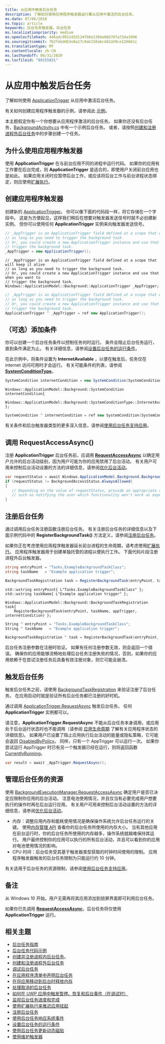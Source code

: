 ```yaml
---
title: 从应用中触发后台任务
description: 了解如何使用应用程序触发器运行要从应用中激活的后台任务。
ms.date: 07/06/2018
ms.topic: article
keywords: 后台任务触发器，后台任务
ms.localizationpriority: medium
ms.openlocfilehash: 446adc9921d2d124fb6e1304a06b70fa72da3d96
ms.sourcegitcommit: 7b2febddb3e8a17c9ab158abcdd2a59ce126661c
ms.translationtype: MT
ms.contentlocale: zh-CN
ms.lasthandoff: 08/31/2020
ms.locfileid: "89155831"
---
```

# <a name="trigger-a-background-task-from-within-your-app"></a>从应用中触发后台任务

了解如何使用 [ApplicationTrigger](/uwp/api/Windows.ApplicationModel.Background.ApplicationTrigger) 从应用中激活后台任务。

有关如何创建应用程序触发器的示例，请参阅此 [示例](https://github.com/Microsoft/Windows-universal-samples/blob/v2.0.0/Samples/BackgroundTask/cs/BackgroundTask/Scenario5_ApplicationTriggerTask.xaml.cs)。

本主题假定你有一个你想要从应用程序激活的后台任务。 如果你还没有后台任务，[BackgroundActivity.cs](https://github.com/Microsoft/Windows-universal-samples/blob/master/Samples/BackgroundActivation/cs/BackgroundActivity.cs) 中有一个示例后台任务。 或者，请按照[创建和注册进程外后台任务](create-and-register-a-background-task.md)中的步骤创建一个任务。

## <a name="why-use-an-application-trigger"></a>为什么使用应用程序触发器

使用 **ApplicationTrigger** 在与前台应用不同的进程中运行代码。 如果你的应用有工作要在后台完成，则 **ApplicationTrigger** 是适合的，即使用户关闭前台应用也是如此。 如果应用关闭时应暂停后台工作，或应该将后台工作与前台进程状态绑定，则应使用[扩展执行](run-minimized-with-extended-execution.md)。

## <a name="create-an-application-trigger"></a>创建应用程序触发器

创建新的 [ApplicationTrigger](/uwp/api/Windows.ApplicationModel.Background.ApplicationTrigger)。 你可以像下面的代码段一样，将它存储在一个字段中。 这是为方便起见，这样我们稍后在想要对触发器发送信号时就不必创建新实例。 但你可以使用任何 **ApplicationTrigger** 实例来向触发器发送信号。

```csharp
// _AppTrigger is an ApplicationTrigger field defined at a scope that will keep it alive
// as long as you need to trigger the background task.
// Or, you could create a new ApplicationTrigger instance and use that when you want to
// trigger the background task.
_AppTrigger = new ApplicationTrigger();
```

```cppwinrt
// _AppTrigger is an ApplicationTrigger field defined at a scope that will keep it alive
// as long as you need to trigger the background task.
// Or, you could create a new ApplicationTrigger instance and use that when you want to
// trigger the background task.
Windows::ApplicationModel::Background::ApplicationTrigger _AppTrigger;
```

```cpp
// _AppTrigger is an ApplicationTrigger field defined at a scope that will keep it alive
// as long as you need to trigger the background task.
// Or, you could create a new ApplicationTrigger instance and use that when you want to
// trigger the background task.
ApplicationTrigger ^ _AppTrigger = ref new ApplicationTrigger();
```

## <a name="optional-add-a-condition"></a>（可选）添加条件

你可以创建一个后台任务条件以控制任务何时运行。 条件会阻止后台任务运行，直到条件满足为止。 有关详细信息，请参阅[设置后台任务的运行条件](set-conditions-for-running-a-background-task.md)。

在此示例中，将条件设置为 **InternetAvailable** ，以便在触发后，任务仅在 internet 访问可用时才会运行。 有关可能条件的列表，请参阅 [**SystemConditionType**](/uwp/api/Windows.ApplicationModel.Background.SystemConditionType)。

```csharp
SystemCondition internetCondition = new SystemCondition(SystemConditionType.InternetAvailable);
```

```cppwinrt
Windows::ApplicationModel::Background::SystemCondition internetCondition{
    Windows::ApplicationModel::Background::SystemConditionType::InternetAvailable };
```

```cpp
SystemCondition ^ internetCondition = ref new SystemCondition(SystemConditionType::InternetAvailable)
```

有关条件和后台触发器类型的更多深入信息，请参阅[使用后台任务支持应用](support-your-app-with-background-tasks.md)。

##  <a name="call-requestaccessasync"></a>调用 RequestAccessAsync()

注册 **ApplicationTrigger** 后台任务前，应调用 [**RequestAccessAsync**](/uwp/api/windows.applicationmodel.background.backgroundexecutionmanager.requestaccessasync) 以确定用户允许的后台活动级别，因为用户可能为你的应用禁用了后台活动。 有关用户可用来控制后台活动设置的方法的详细信息，请参阅[优化后台活动](../debug-test-perf/optimize-background-activity.md)。

```csharp
var requestStatus = await Windows.ApplicationModel.Background.BackgroundExecutionManager.RequestAccessAsync();
if (requestStatus != BackgroundAccessStatus.AlwaysAllowed)
{
   // Depending on the value of requestStatus, provide an appropriate response
   // such as notifying the user which functionality won't work as expected
}
```

## <a name="register-the-background-task"></a>注册后台任务

通过调用后台任务注册函数注册后台任务。 有关注册后台任务的详细信息以及下面示例代码中的 **RegisterBackgroundTask()** 方法定义，请参阅[注册后台任务](register-a-background-task.md)。

如果你正在考虑使用应用程序触发器延长前台进程的生命周期，请考虑使用[扩展执行](run-minimized-with-extended-execution.md)。 应用程序触发器用于创建单独托管的进程以便执行工作。 下面代码片段注册进程外后台触发器。

```csharp
string entryPoint = "Tasks.ExampleBackgroundTaskClass";
string taskName   = "Example application trigger";

BackgroundTaskRegistration task = RegisterBackgroundTask(entryPoint, taskName, appTrigger, internetCondition);
```

```cppwinrt
std::wstring entryPoint{ L"Tasks.ExampleBackgroundTaskClass" };
std::wstring taskName{ L"Example application trigger" };

Windows::ApplicationModel::Background::BackgroundTaskRegistration task{
    RegisterBackgroundTask(entryPoint, taskName, appTrigger, internetCondition) };
```

```cpp
String ^ entryPoint = "Tasks.ExampleBackgroundTaskClass";
String ^ taskName   = "Example application trigger";

BackgroundTaskRegistration ^ task = RegisterBackgroundTask(entryPoint, taskName, appTrigger, internetCondition);
```

后台任务注册参数在注册时验证。 如果有任何注册参数无效，则会返回一个错误。 确保你的应用能够流畅地处理后台任务注册失败的情况，否则，如果你的应用依赖于在尝试注册任务后具备有效注册对象，则它可能会崩溃。

## <a name="trigger-the-background-task"></a>触发后台任务

触发后台任务之前，请使用 [BackgroundTaskRegistration](/uwp/api/Windows.ApplicationModel.Background.BackgroundTaskRegistration) 来验证注册了后台任务。 在应用启动时就是验证所有后台任务都已注册的好时机。

通过调用 [ApplicationTrigger.RequestAsync](/uwp/api/windows.applicationmodel.background.applicationtrigger) 触发后台任务。 任何 **ApplicationTrigger** 实例都可以。

请注意，**ApplicationTrigger.RequestAsync** 不能从后台任务本身调用，或应用处于后台运行状态时也不能调用（请参阅 [应用生命周期](app-lifecycle.md) 了解有关应用程序状态的详细信息)。
如果用户已设置了阻止应用执行后台活动的能量或隐私策略，它可能会返回 [DisabledByPolicy](/uwp/api/windows.applicationmodel.background.applicationtriggerresult)。
同样，只有一个 AppTrigger 可以运行一次。 如果你尝试运行 AppTrigger 时已有另一个触发器已经在运行，则将返回函数 [CurrentlyRunning](/uwp/api/windows.applicationmodel.background.applicationtriggerresult)。

```csharp
var result = await _AppTrigger.RequestAsync();
```

## <a name="manage-resources-for-your-background-task"></a>管理后台任务的资源

使用 [BackgroundExecutionManager.RequestAccessAsync](/uwp/api/windows.applicationmodel.background.backgroundexecutionmanager) 确定用户是否已决定应限制你应用的后台活动。 注意电池使用情况，并且仅当有必要完成用户想要执行的操作时再在后台运行应用。 有关用户可用来控制后台活动设置的方法的详细信息，请参阅[优化后台活动](../debug-test-perf/optimize-background-activity.md)。  

- 内存：调整应用内存和能耗使用情况是确保操作系统允许后台任务运行的关键。 使用[内存管理 API](/uwp/api/windows.system.memorymanager) 查看你的后台任务所使用的内存大小。 当有其他应用在前台运行时，你的后台任务所使用的内存越多，操作系统就越难保持其运行。 用户最终控制你的应用可以执行的所有后台活动，并且可以看到你的应用对电池使用情况的影响。  
- CPU 时间：后台任务受其基于触发器类型获取的时钟时间使用的限制。 应用程序触发器触发的后台任务限制为只能运行约 10 分钟。

有关适用于后台任务的资源限制，请参阅[使用后台任务支持应用](support-your-app-with-background-tasks.md)。

## <a name="remarks"></a>备注

从 Windows 10 开始，用户无需再将其应用添加到锁屏界面即可利用后台任务。

如果你已先调用 [**RequestAccessAsync**](/uwp/api/windows.applicationmodel.background.backgroundexecutionmanager.requestaccessasync)，后台任务将仅使用 **ApplicationTrigger** 运行。

## <a name="related-topics"></a>相关主题

* [后台任务指南](guidelines-for-background-tasks.md)
* [后台任务代码示例](https://github.com/Microsoft/Windows-universal-samples/tree/master/Samples/BackgroundTask)
* [创建并注册进程内后台任务](create-and-register-an-inproc-background-task.md)。
* [创建和注册进程外后台任务](create-and-register-a-background-task.md)
* [调试后台任务](debug-a-background-task.md)
* [在应用程序清单中声明后台任务](declare-background-tasks-in-the-application-manifest.md)
* [在将应用移动到后台时释放内存](reduce-memory-usage.md)
* [处理取消的后台任务](handle-a-cancelled-background-task.md)
* [如何在 UWP 应用中触发暂停、恢复和后台事件（在调试时）](/previous-versions/hh974425(v=vs.110))
* [监视后台任务进度和完成](monitor-background-task-progress-and-completion.md)
* [使用扩展执行来推迟应用挂起](run-minimized-with-extended-execution.md)
* [注册后台任务](register-a-background-task.md)
* [使用后台任务响应系统事件](respond-to-system-events-with-background-tasks.md)
* [设置后台任务的运行条件](set-conditions-for-running-a-background-task.md)
* [使用后台任务更新动态磁贴](update-a-live-tile-from-a-background-task.md)
* [使用维护触发器](use-a-maintenance-trigger.md)